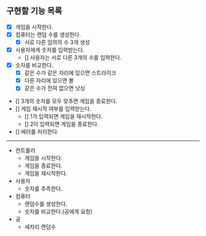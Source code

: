 ## 구현할 기능 목록

- [x] 게임을 시작한다.
- [x] 컴퓨터는 랜덤 수를 생성한다.
  - [x] 서로 다른 임의의 수 3개 생성
- [x] 사용자에게 숫자를 입력받는다.
  - [] 사용자는 서로 다른 3개의 수를 입력한다.
- [x] 숫자를 비교한다.
  - [x] 같은 수가 같은 자리에 있으면 스트라이크
  - [x] 다른 자리에 있으면 볼
  - [x] 같은 수가 전혀 없으면 낫싱
- [] 3개의 숫자를 모두 맞추면 게임을 종료한다.
- [] 게임 재시작 여부를 입력받는다.
  - [] 1가 입력되면 게임을 재시작한다.
  - [] 2이 입력되면 게임을 종료한다.
- [] 에러를 처리한다.

---

- 컨트롤러
  - 게임을 시작한다.
  - 게임을 종료한다.
  - 게임을 재시작한다.
- 사용자
  - 숫자를 추측한다.
- 컴퓨터
  - 랜덤수를 생성한다.
  - 숫자를 비교한다.(공에게 요청)
- 공
  - 세자리 랜덤수
